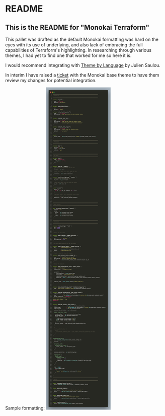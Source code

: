 # README
## This is the README for "Monokai Terraform"
This pallet was drafted as the default Monokai formatting was hard on the eyes with its use of underlying, and also lack of embracing the full capabilities of Terraform's highlighting. In researching through various themes, I had yet to find one that worked for me so here it is.

I would recommend integrating with [Theme by Language](https://marketplace.visualstudio.com/items?itemName=jsaulou.theme-by-language) by Julien Saulou. 

In interim I have raised a [ticket](https://github.com/microsoft/vscode/issues/148013) with the Monokai base theme to have them review my changes for potential integration.

Sample formatting:
![alt text](https://github.com/jolsby/monokai-terraform-vscode/blob/main/terraform_tf2.png)

